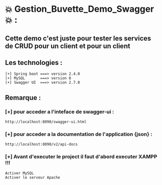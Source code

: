 # :boom: Gestion_Buvette_Demo_Swagger :boom: :

## Cette demo c'est juste pour tester les services de CRUD pour un client et pour un client </br>
## Les technologies :</br>
```
[+] Spring boot ===> version 2.4.0
[+] MySQL       ===> version 8
[+] Swagger UI  ===> version 2.7.0
```
## Remarque :

### [+] pour acceder a l'inteface de swagger-ui : </br>

```
http://localhost:8090/swagger-ui.html
```
### [+] pour acceder a la documentation de l'application {json}  :</br>
```
http://localhost:8090/v2/api-docs
```

### [+] Avant d'executer le project il faut d'abord executer XAMPP !!! 
```
Activer MySQL
Activer le serveur Apache
```
